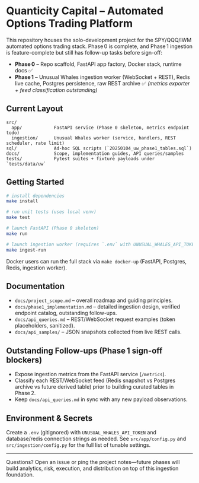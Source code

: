 # Quanticity Capital – Automated Options Trading Platform

This repository houses the solo-development project for the SPY/QQQ/IWM automated options trading stack. Phase 0 is complete, and Phase 1 ingestion is feature-complete but still has follow-up tasks before sign-off:

- **Phase 0** – Repo scaffold, FastAPI app factory, Docker stack, runtime docs ✅
- **Phase 1** – Unusual Whales ingestion worker (WebSocket + REST), Redis live cache, Postgres persistence, raw REST archive ✅ *(metrics exporter + feed classification outstanding)*

## Current Layout

```
src/
  app/            FastAPI service (Phase 0 skeleton, metrics endpoint todo)
  ingestion/      Unusual Whales worker (service, handlers, REST scheduler, rate limit)
sql/              Ad-hoc SQL scripts (`20250104_uw_phase1_tables.sql`)
docs/             Scope, implementation guides, API queries/samples
tests/            Pytest suites + fixture payloads under `tests/data/uw`
```

## Getting Started

```bash
# install dependencies
make install

# run unit tests (uses local venv)
make test

# launch FastAPI (Phase 0 skeleton)
make run

# launch ingestion worker (requires `.env` with UNUSUAL_WHALES_API_TOKEN)
make ingest-run
```

Docker users can run the full stack via `make docker-up` (FastAPI, Postgres, Redis, ingestion worker).

## Documentation

- `docs/project_scope.md` – overall roadmap and guiding principles.
- `docs/phase1_implementation.md` – detailed ingestion design, verified endpoint catalog, outstanding follow-ups.
- `docs/api_queries.md` – REST/WebSocket request examples (token placeholders, sanitized).
- `docs/api_samples/` – JSON snapshots collected from live REST calls.

## Outstanding Follow-ups (Phase 1 sign-off blockers)

- Expose ingestion metrics from the FastAPI service (`/metrics`).
- Classify each REST/WebSocket feed (Redis snapshot vs Postgres archive vs future derived table) prior to building curated tables in Phase 2.
- Keep `docs/api_queries.md` in sync with any new payload observations.

## Environment & Secrets

Create a `.env` (gitignored) with `UNUSUAL_WHALES_API_TOKEN` and database/redis connection strings as needed. See `src/app/config.py` and `src/ingestion/config.py` for the full list of tunable settings.

---

Questions? Open an issue or ping the project notes—future phases will build analytics, risk, execution, and distribution on top of this ingestion foundation.
